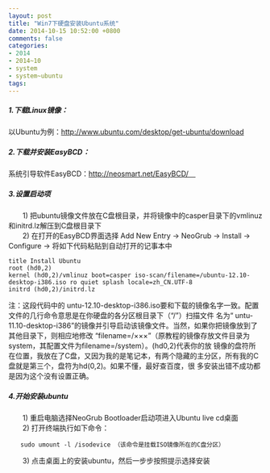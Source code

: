 ```yaml
---
layout: post
title: "Win7下硬盘安装Ubuntu系统"
date: 2014-10-15 10:52:00 +0800
comments: false
categories:
- 2014
- 2014~10
- system
- system~ubuntu
tags:
---
```

##### 1.下载Linux镜像：
  以Ubuntu为例：http://www.ubuntu.com/desktop/get-ubuntu/download

##### 2.下载并安装EasyBCD：
  系统引导软件EasyBCD：http://neosmart.net/EasyBCD/　

##### 3.设置启动项
　　1) 把ubuntu镜像文件放在C盘根目录，并将镜像中的casper目录下的vmlinuz和initrd.lz解压到C盘根目录下  
　　2) 在打开的EasyBCD界面选择 Add New Entry -> NeoGrub -> Install -> Configure -> 将如下代码粘贴到自动打开的记事本中
```
title Install Ubuntu
root (hd0,2)
kernel (hd0,2)/vmlinuz boot=casper iso-scan/filename=/ubuntu-12.10-desktop-i386.iso ro quiet splash locale=zh_CN.UTF-8
initrd (hd0,2)/initrd.lz
```
  注：这段代码中的 untu-12.10-desktop-i386.iso要和下载的镜像名字一致。配置文件的几行命令意思是在你硬盘的各分区根目录下（“/”）扫描文件 名为“ untu-11.10-desktop-i386”的镜像并引导启动该镜像文件。当然，如果你把镜像放到了其他目录下，则相应地修改 “filename=/×××”（原教程的镜像存放文件目录为system，其配置文件为filename=/system）。(hd0,2)代表你的放 镜像的盘符所在位置，我放在了C盘，又因为我的是笔记本，有两个隐藏的主分区，所有我的C盘就是第三个，盘符为hd(0,2)。如果不懂，最好查百度，很 多安装出错不成功都是因为这个没有设置正确。

##### 4.开始安装ubuntu
　　1) 重启电脑选择NeoGrub Bootloader启动项进入Ubuntu live cd桌面  
　　2) 打开终端执行如下命令：  
```
　　sudo umount -l /isodevice （该命令是挂载ISO镜像所在的C盘分区）
```
　　3) 点击桌面上的安装ubuntu，然后一步步按照提示选择安装


